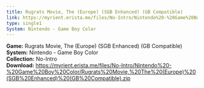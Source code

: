 ```yaml
---
title: Rugrats Movie, The (Europe) (SGB Enhanced) (GB Compatible)
link: https://myrient.erista.me/files/No-Intro/Nintendo%20-%20Game%20Boy%20Color/Rugrats%20Movie,%20The%20(Europe)%20(SGB%20Enhanced)%20(GB%20Compatible).zip
type: single1
System: Nintendo - Game Boy Color
---
```

<b>Game:</b> Rugrats Movie, The (Europe) (SGB Enhanced) (GB Compatible)<br>
<b>System:</b> Nintendo - Game Boy Color<br>
<b>Collection:</b> No-Intro<br>
<b>Download:</b> https://myrient.erista.me/files/No-Intro/Nintendo%20-%20Game%20Boy%20Color/Rugrats%20Movie,%20The%20(Europe)%20(SGB%20Enhanced)%20(GB%20Compatible).zip